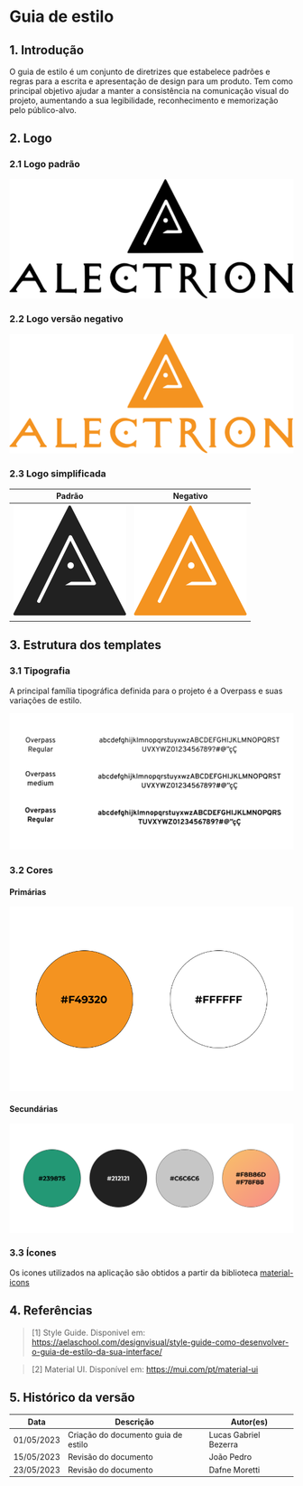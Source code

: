 # Guia de estilo

## 1. Introdução

O guia de estilo é um conjunto de diretrizes que estabelece padrões e regras para a escrita e apresentação de design para um produto.
Tem como principal objetivo ajudar a manter a consistência na comunicação visual do projeto, aumentando a sua legibilidade, reconhecimento e memorização pelo público-alvo.

## 2. Logo

### 2.1 Logo padrão

![Logo](../assets/guia-de-estilo/alectrion.svg)

### 2.2 Logo versão negativo

![Logo](../assets/guia-de-estilo/alectrion_negativo.svg)

### 2.3 Logo simplificada

|                            Padrão                            |                               Negativo                                |
| :----------------------------------------------------------: | :-------------------------------------------------------------------: |
| ![Logo](../assets/guia-de-estilo/alectrion_simplificada.svg) | ![Logo](../assets/guia-de-estilo/alectrion_simplificada_negativo.svg) |

## 3. Estrutura dos templates

### 3.1 Tipografia

A principal família tipográfica definida para o projeto é a Overpass e suas variações de estilo.

![Fontes](../assets/guia-de-estilo/tipografia.png)

### 3.2 Cores

#### Primárias

![cores principais](../assets/guia-de-estilo/primarias.png)

#### Secundárias

![cores secundárias](../assets/guia-de-estilo/secundarias.png)

### 3.3 Ícones

Os icones utilizados na aplicação são obtidos a partir da biblioteca [material-icons](https://mui.com/pt/material-ui/material-icons/)

## 4. Referências

> [1] Style Guide. Disponivel em: https://aelaschool.com/designvisual/style-guide-como-desenvolver-o-guia-de-estilo-da-sua-interface/

> [2] Material UI. Disponível em: https://mui.com/pt/material-ui

## 5. Histórico da versão

| **Data**   | **Descrição**                       | **Autor(es)**         |
| ---------- | ----------------------------------- | --------------------- |
| 01/05/2023 | Criação do documento guia de estilo | Lucas Gabriel Bezerra |
| 15/05/2023 | Revisão do documento | João Pedro |
| 23/05/2023 | Revisão do documento | Dafne Moretti |